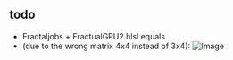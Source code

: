 ## todo
- Fractaljobs + FractualGPU2.hlsl equals
- (due to the wrong matrix 4x4 instead of 3x4):
![Image](https://github.com/user-attachments/assets/19fbc17a-84fc-437f-8e59-d1d4ea36704d)



